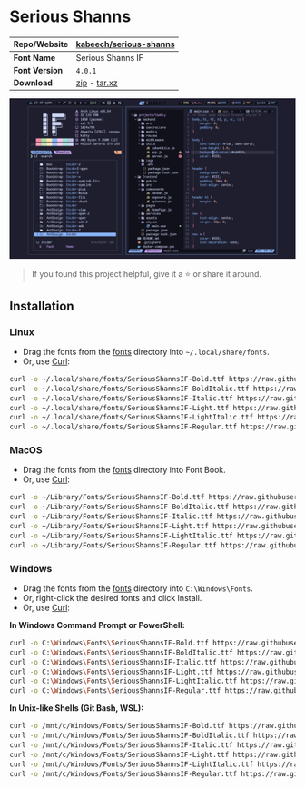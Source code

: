 <!-- SHORTCUT REFERENCE LINKS -->

[zip]: https://github.com/iconicFonts/if/releases/download/v1.1.0/Serious_Shanns.zip
[tar]: https://github.com/iconicFonts/if/releases/download/v1.1.0/Serious_Shanns.tar.gz
[url]: https://github.com/kabeech/serious-shanns

# Serious Shanns

| Repo/Website     | [kabeech/serious-shanns][url] |
| :--------------- | :---------------------------- |
| **Font Name**    | Serious Shanns IF             |
| **Font Version** | `4.0.1`                       |
| **Download**     | [zip][zip] - [tar.xz][tar]    |

![Font preview](preview.png)

> If you found this project helpful, give it a :star: or share it around.

## Installation

### Linux

- Drag the fonts from the [fonts](fonts) directory into `~/.local/share/fonts`.
- Or, use [Curl](https://github.com/curl/curl):

```sh
curl -o ~/.local/share/fonts/SeriousShannsIF-Bold.ttf https://raw.githubusercontent.com/iconicFonts/if/main/fonts/patched/Serious_Shanns/fonts/SeriousShannsIF-Bold.ttf
curl -o ~/.local/share/fonts/SeriousShannsIF-BoldItalic.ttf https://raw.githubusercontent.com/iconicFonts/if/main/fonts/patched/Serious_Shanns/fonts/SeriousShannsIF-BoldItalic.ttf
curl -o ~/.local/share/fonts/SeriousShannsIF-Italic.ttf https://raw.githubusercontent.com/iconicFonts/if/main/fonts/patched/Serious_Shanns/fonts/SeriousShannsIF-Italic.ttf
curl -o ~/.local/share/fonts/SeriousShannsIF-Light.ttf https://raw.githubusercontent.com/iconicFonts/if/main/fonts/patched/Serious_Shanns/fonts/SeriousShannsIF-Light.ttf
curl -o ~/.local/share/fonts/SeriousShannsIF-LightItalic.ttf https://raw.githubusercontent.com/iconicFonts/if/main/fonts/patched/Serious_Shanns/fonts/SeriousShannsIF-LightItalic.ttf
curl -o ~/.local/share/fonts/SeriousShannsIF-Regular.ttf https://raw.githubusercontent.com/iconicFonts/if/main/fonts/patched/Serious_Shanns/fonts/SeriousShannsIF-Regular.ttf
```

### MacOS

- Drag the fonts from the [fonts](fonts) directory into Font Book.
- Or, use [Curl](https://github.com/curl/curl):

```sh
curl -o ~/Library/Fonts/SeriousShannsIF-Bold.ttf https://raw.githubusercontent.com/iconicFonts/if/main/fonts/patched/Serious_Shanns/fonts/SeriousShannsIF-Bold.ttf
curl -o ~/Library/Fonts/SeriousShannsIF-BoldItalic.ttf https://raw.githubusercontent.com/iconicFonts/if/main/fonts/patched/Serious_Shanns/fonts/SeriousShannsIF-BoldItalic.ttf
curl -o ~/Library/Fonts/SeriousShannsIF-Italic.ttf https://raw.githubusercontent.com/iconicFonts/if/main/fonts/patched/Serious_Shanns/fonts/SeriousShannsIF-Italic.ttf
curl -o ~/Library/Fonts/SeriousShannsIF-Light.ttf https://raw.githubusercontent.com/iconicFonts/if/main/fonts/patched/Serious_Shanns/fonts/SeriousShannsIF-Light.ttf
curl -o ~/Library/Fonts/SeriousShannsIF-LightItalic.ttf https://raw.githubusercontent.com/iconicFonts/if/main/fonts/patched/Serious_Shanns/fonts/SeriousShannsIF-LightItalic.ttf
curl -o ~/Library/Fonts/SeriousShannsIF-Regular.ttf https://raw.githubusercontent.com/iconicFonts/if/main/fonts/patched/Serious_Shanns/fonts/SeriousShannsIF-Regular.ttf
```

### Windows

- Drag the fonts from the [fonts](fonts) directory into `C:\Windows\Fonts`.
- Or, right-click the desired fonts and click Install.
- Or, use [Curl](https://github.com/curl/curl):

**In Windows Command Prompt or PowerShell:**

```sh
curl -o C:\Windows\Fonts\SeriousShannsIF-Bold.ttf https://raw.githubusercontent.com/iconicFonts/if/main/fonts/patched/Serious_Shanns/fonts/SeriousShannsIF-Bold.ttf
curl -o C:\Windows\Fonts\SeriousShannsIF-BoldItalic.ttf https://raw.githubusercontent.com/iconicFonts/if/main/fonts/patched/Serious_Shanns/fonts/SeriousShannsIF-BoldItalic.ttf
curl -o C:\Windows\Fonts\SeriousShannsIF-Italic.ttf https://raw.githubusercontent.com/iconicFonts/if/main/fonts/patched/Serious_Shanns/fonts/SeriousShannsIF-Italic.ttf
curl -o C:\Windows\Fonts\SeriousShannsIF-Light.ttf https://raw.githubusercontent.com/iconicFonts/if/main/fonts/patched/Serious_Shanns/fonts/SeriousShannsIF-Light.ttf
curl -o C:\Windows\Fonts\SeriousShannsIF-LightItalic.ttf https://raw.githubusercontent.com/iconicFonts/if/main/fonts/patched/Serious_Shanns/fonts/SeriousShannsIF-LightItalic.ttf
curl -o C:\Windows\Fonts\SeriousShannsIF-Regular.ttf https://raw.githubusercontent.com/iconicFonts/if/main/fonts/patched/Serious_Shanns/fonts/SeriousShannsIF-Regular.ttf
```

**In Unix-like Shells (Git Bash, WSL):**

```sh
curl -o /mnt/c/Windows/Fonts/SeriousShannsIF-Bold.ttf https://raw.githubusercontent.com/iconicFonts/if/main/fonts/patched/Serious_Shanns/fonts/SeriousShannsIF-Bold.ttf
curl -o /mnt/c/Windows/Fonts/SeriousShannsIF-BoldItalic.ttf https://raw.githubusercontent.com/iconicFonts/if/main/fonts/patched/Serious_Shanns/fonts/SeriousShannsIF-BoldItalic.ttf
curl -o /mnt/c/Windows/Fonts/SeriousShannsIF-Italic.ttf https://raw.githubusercontent.com/iconicFonts/if/main/fonts/patched/Serious_Shanns/fonts/SeriousShannsIF-Italic.ttf
curl -o /mnt/c/Windows/Fonts/SeriousShannsIF-Light.ttf https://raw.githubusercontent.com/iconicFonts/if/main/fonts/patched/Serious_Shanns/fonts/SeriousShannsIF-Light.ttf
curl -o /mnt/c/Windows/Fonts/SeriousShannsIF-LightItalic.ttf https://raw.githubusercontent.com/iconicFonts/if/main/fonts/patched/Serious_Shanns/fonts/SeriousShannsIF-LightItalic.ttf
curl -o /mnt/c/Windows/Fonts/SeriousShannsIF-Regular.ttf https://raw.githubusercontent.com/iconicFonts/if/main/fonts/patched/Serious_Shanns/fonts/SeriousShannsIF-Regular.ttf
```
